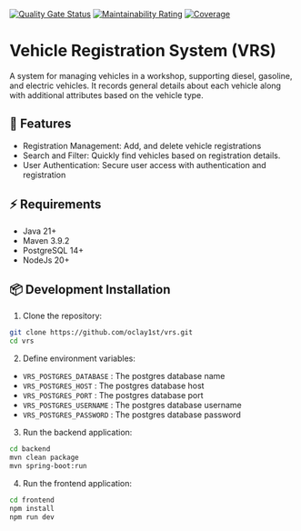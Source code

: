 [![Quality Gate Status](https://sonarcloud.io/api/project_badges/measure?project=oclay1st_vrs&metric=alert_status)](https://sonarcloud.io/summary/new_code?id=oclay1st_vrs)
[![Maintainability Rating](https://sonarcloud.io/api/project_badges/measure?project=oclay1st_vrs&metric=sqale_rating)](https://sonarcloud.io/summary/new_code?id=oclay1st_vrs)
[![Coverage](https://sonarcloud.io/api/project_badges/measure?project=oclay1st_vrs&metric=coverage)](https://sonarcloud.io/summary/new_code?id=oclay1st_vrs)
# Vehicle Registration System (VRS)

A system for managing vehicles in a workshop, supporting diesel, gasoline, and electric vehicles. It records general details about each vehicle along with additional attributes based on the vehicle type.

## 🚀 Features

- Registration Management: Add, and delete vehicle registrations
- Search and Filter: Quickly find vehicles based on registration details.
- User Authentication: Secure user access with authentication and registration

## ⚡️ Requirements

- Java 21+
- Maven 3.9.2
- PostgreSQL 14+
- NodeJs 20+

## 📦 Development Installation

1. Clone the repository:

```bash
git clone https://github.com/oclay1st/vrs.git
cd vrs
```

2. Define environment variables:

- `VRS_POSTGRES_DATABASE` : The postgres database name
- `VRS_POSTGRES_HOST` : The postgres database host
- `VRS_POSTGRES_PORT` : The postgres database port
- `VRS_POSTGRES_USERNAME` : The postgres database username
- `VRS_POSTGRES_PASSWORD` : The postgres database password

3. Run the backend application:

```bash
cd backend
mvn clean package
mvn spring-boot:run
```

4. Run the frontend application:

```bash
cd frontend
npm install 
npm run dev

